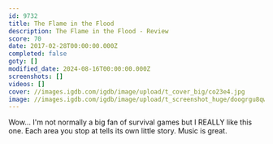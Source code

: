 ```yaml
---
id: 9732
title: The Flame in the Flood
description: The Flame in the Flood - Review
score: 70
date: 2017-02-28T00:00:00.000Z
completed: false
goty: []
modified_date: 2024-08-16T00:00:00.000Z
screenshots: []
videos: []
cover: //images.igdb.com/igdb/image/upload/t_cover_big/co23e4.jpg
image: //images.igdb.com/igdb/image/upload/t_screenshot_huge/doogrgu8qwgzkyegxq12.jpg
---
```

Wow... I'm not normally a big fan of survival games but I REALLY like this one. Each area you stop at tells its own little story. Music is great.